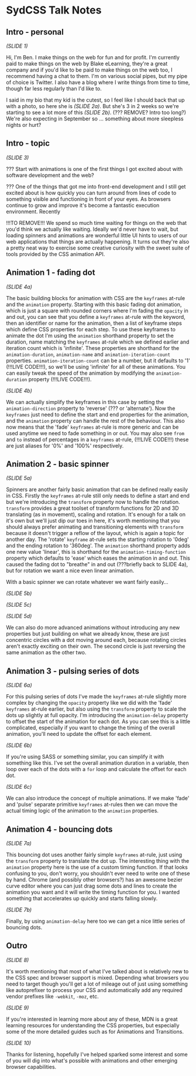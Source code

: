 # SydCSS Talk Notes

## Intro - personal

_(SLIDE 1)_

Hi, I'm Ben. I make things on the web for fun and for profit. I'm currently paid to make things on the web by Blake eLearning, they're a great company and if you'd like to be paid to make things on the web too, I recommend having a chat to them. I'm on various social pipes, but my pipe of choice is Twitter. I also have a blog where I write things from time to time, though far less regularly than I'd like to.

I said in my bio that my kid is the cutest, so I feel like I should back that up with a photo, so here she is _(SLIDE 2a)_. But she's 3 in 2 weeks so we're starting to see a lot more of this _(SLIDE 2b)_. (??? REMOVE? Intro too long?) We're also expecting in September so ... something about more sleepless nights or hurt?

## Intro - topic

_(SLIDE 3)_

??? Start with animations is one of the first things I got excited about with software development and the web?

??? One of the things that got me into front-end development and I still get excited about is how quickly you can turn around from lines of code to something visible and functioning in front of your eyes. As browsers continue to grow and improve it's become a fantastic execution environment. Recently 

!!!TO REMOVE!!! We spend so much time waiting for things on the web that you'd think we actually like waiting. Ideally we'd never have to wait, but loading spinners and animations are wonderful little UI hints to users of our web applications that things are actually happening. It turns out they're also a pretty neat way to exercise some creative curiosity with the sweet suite of tools provided by the CSS animation API.

## Animation 1 - fading dot

_(SLIDE 4a)_

The basic building blocks for animation with CSS are the `keyframes` at-rule and the `animation` property. Starting with this basic fading dot animation, which is just a square with rounded corners where I'm fading the `opacity` in and out, you can see that you define a `keyframes` at-rule with the keyword, then an identifier or name for the animation, then a list of keyframe steps which define CSS properties for each step. To use these keyframes to animate the dot I'm using the `animation` shorthand property to set the duration, name matching the `keyframes` at-rule which we defined earlier and iteration count which is 'infinite'. These properties are shorthand for the `animation-duration`, `animation-name` and `animation-iteration-count` properties. `animation-iteration-count` can be a number, but it defaults to '1' (!!!LIVE CODE!!!), so we'll be using 'infinite' for all of these animations. You can easily tweak the speed of the animation by modifying the `animation-duration` property (!!!LIVE CODE!!!).

_(SLIDE 4b)_

We can actually simplify the keyframes in this case by setting the `animation-direction` property to 'reverse' (??? or 'alternate'). Now the `keyframes` just need to define the start and end properties for the animation, and the `animation` property can handle the rest of the behaviour. This also now means that the 'fade' `keyframes` at-rule is more generic and can be used anytime we need to fade something in or out. You may also see `from` and `to` instead of percentages in a `keyframes` at-rule, (!!!LIVE CODE!!!) these are just aliases for '0%' and '100%' respectively.

## Animation 2 - basic spinner

_(SLIDE 5a)_

Spinners are another fairly basic animation that can be defined really easily in CSS. Firstly the `keyframes` at-rule still only needs to define a start and end but we're introducing the `transform` property now to handle the rotation. `transform` provides a great toolset of transform functions for 2D and 3D translating (as in movement), scaling and rotation. It's enough for a talk on it's own but we'll just dip our toes in here, it's worth mentioning that you should always prefer animating and transitioning elements with `transform` because it doesn't trigger a reflow of the layout, which is again a topic for another day. The 'rotate' `keyframe` at-rule sets the starting rotation to '0deg' and the ending rotation to '360deg'. The `animation` shorthand property adds one new value 'linear', this is shorthand for the `animation-timing-function` property which defaults to 'ease' which eases the animation in and out. This caused the fading dot to "breathe" in and out (???briefly back to SLIDE 4a), but for rotation we want a nice even linear animation.

With a basic spinner we can rotate whatever we want fairly easily...

_(SLIDE 5b)_

_(SLIDE 5c)_

_(SLIDE 5d)_

We can also do more advanced animations without introducing any new properties but just building on what we already know, these are just concentric circles with a dot moving around each, because rotating circles aren't exactly exciting on their own. The second circle is just reversing the same animation as the other two.

## Animation 3 - pulsing series of dots

_(SLIDE 6a)_

For this pulsing series of dots I've made the `keyframes` at-rule slightly more complex by changing the `opacity` property like we did with the 'fade' `keyframes` at-rule earlier, but also using the `transform` property to scale the dots up slightly at full opacity. I'm introducing the `animation-delay` property to offset the start of the animation for each dot. As you can see this is a little complicated, especially if you want to change the timing of the overall animation, you'll need to update the offset for each element.

_(SLIDE 6b)_

If you're using SASS or something similar, you can simplify it with something like this. I've set the overall animation duration in a variable, then loop over each of the dots with a `for` loop and calculate the offset for each dot.

_(SLIDE 6c)_

We can also introduce the concept of multiple animations. If we make 'fade' and 'pulse' separate primitive `keyframes` at-rules then we can move the actual timing logic of the animation to the `animation` properties.

## Animation 4 - bouncing dots

_(SLIDE 7a)_

This bouncing dot uses another fairly simple `keyframes` at-rule, just using the `transform` property to translate the dot up. The interesting thing with the `animation` property here is the use of a custom timing function. If that looks confusing to you, don't worry, you shouldn't ever need to write one of these by hand. Chrome (and possibly other browsers?) has an awesome bezier curve editor where you can just drag some dots and lines to create the animation you want and it will write the timing function for you. I wanted something that accelerates up quickly and starts falling slowly.

_(SLIDE 7b)_

Finally, by using `animation-delay` here too we can get a nice little series of bouncing dots.

## Outro

_(SLIDE 8)_

It's worth mentioning that most of what I've talked about is relatively new to the CSS spec and browser support is mixed. Depending what browsers you need to target though you'll get a lot of mileage out of just using something like autoprefixer to process your CSS and automatically add any required vendor prefixes like `-webkit`, `-moz`, etc.

_(SLIDE 9)_

If you're interested in learning more about any of these, MDN is a great learning resources for understanding the CSS properties, but especially some of the more detailed guides such as for Animations and Transitions.

_(SLIDE 10)_

Thanks for listening, hopefully I've helped sparked some interest and some of you will dig into what's possible with animations and other emerging browser capabilities.
